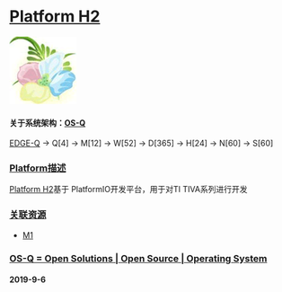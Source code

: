 ﻿# [Platform H2](https://github.com/OS-Q/H2)
[![sites](OS-Q/OS-Q.png)](http://www.OS-Q.com)
#### 关于系统架构：[OS-Q](https://github.com/OS-Q/OS-Q)
[EDGE-Q](https://github.com/OS-Q/EDGE-Q) -> Q[4] -> M[12] -> W[52] -> D[365] -> H[24] -> N[60] -> S[60]
### [Platform描述](https://github.com/OS-Q/H2/wiki) 

[Platform H2](https://github.com/OS-Q/H2)基于 PlatformIO开发平台，用于对TI TIVA系列进行开发

### [关联资源](https://github.com/OS-Q/)

 *  [M1](https://github.com/OS-Q/M1) 

### [OS-Q = Open Solutions | Open Source |  Operating System ](http://www.OS-Q.com/H2)
####  2019-9-6